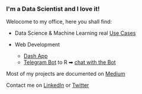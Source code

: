 ### I'm a Data Scientist and I love it!

Welocome to my office, here you shall find:

- Data Science & Machine Learning real [Use Cases](https://github.com/mdipietro09/DataScience_ArtificialIntelligence_Utils)

- Web Development
  - [Dash App]()
  - [Telegram Bot](https://github.com/mdipietro09/Bot_TelegramDatesReminder) to R ➡ [chat with the Bot](https://t.me/DatesReminderBot)

Most of my projects are documented on [Medium](https://mdipietro09.medium.com/)

Contact me on [LinkedIn](https://www.linkedin.com/in/mauro-di-pietro-56a1366b/) or [Twitter](https://twitter.com/maurodp90)

